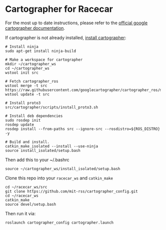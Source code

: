 # Cartographer for Racecar

For the most up to date instructions, please refer to the [official google cartographer documentation](https://google-cartographer-ros.readthedocs.io/en/latest/).

If cartographer is not already installed, [install cartographer](https://google-cartographer-ros.readthedocs.io/en/latest/):

    # Install ninja
    sudo apt-get install ninja-build
    
    # Make a workspace for cartographer
    mkdir ~/cartographer_ws
    cd ~/cartographer_ws
    wstool init src
    
    # Fetch cartographer_ros
    wstool merge -t src https://raw.githubusercontent.com/googlecartographer/cartographer_ros/master/cartographer_ros.rosinstall
    wstool update -t src
    
    # Install proto3
    src/cartographer/scripts/install_proto3.sh
    
    # Install deb dependencies
    sudo rosdep init
    rosdep update
    rosdep install --from-paths src --ignore-src --rosdistro=${ROS_DISTRO} -y
    
    # Build and install.
    catkin_make_isolated --install --use-ninja
    source install_isolated/setup.bash

Then add this to your ~/.bashrc

    source ~/cartographer_ws/install_isolated/setup.bash

Clone this repo into your `racecar_ws` and `catkin_make`

    cd ~/racecar_ws/src
    git clone https://github.com/mit-rss/cartographer_config.git
    cd ~/racecar_ws
    catkin_make
    source devel/setup.bash

Then run it via:

    roslaunch cartographer_config cartographer.launch
